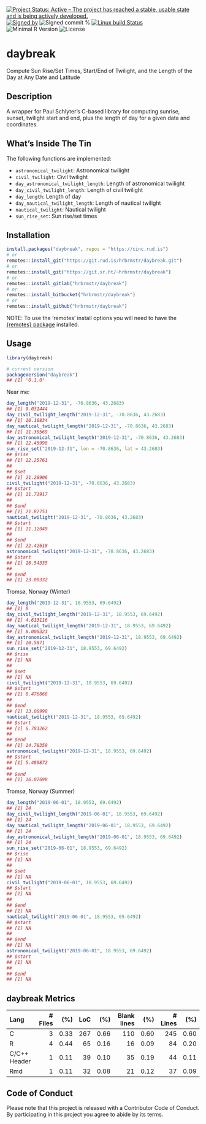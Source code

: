 
[![Project Status: Active – The project has reached a stable, usable
state and is being actively
developed.](https://www.repostatus.org/badges/latest/active.svg)](https://www.repostatus.org/#active)
[![Signed
by](https://img.shields.io/badge/Keybase-Verified-brightgreen.svg)](https://keybase.io/hrbrmstr)
![Signed commit
%](https://img.shields.io/badge/Signed_Commits-100%25-lightgrey.svg)
[![Linux build
Status](https://travis-ci.org/hrbrmstr/daybreak.svg?branch=master)](https://travis-ci.org/hrbrmstr/daybreak)  
![Minimal R
Version](https://img.shields.io/badge/R%3E%3D-3.2.0-blue.svg)
![License](https://img.shields.io/badge/License-MIT-blue.svg)

# daybreak

Compute Sun Rise/Set Times, Start/End of Twilight, and the Length of the
Day at Any Date and Latitude

## Description

A wrapper for Paul Schlyter’s C-based library for computing sunrise,
sunset, twilight start and end, plus the length of day for a given data
and coordinates.

## What’s Inside The Tin

The following functions are implemented:

  - `astronomical_twilight`: Astronomical twilight
  - `civil_twilight`: Civil twilight
  - `day_astronomical_twilight_length`: Length of astronomical twilight
  - `day_civil_twilight_length`: Length of civil twilight
  - `day_length`: Length of day
  - `day_nautical_twilight_length`: Length of nautical twilight
  - `nautical_twilight`: Nautical twilight
  - `sun_rise_set`: Sun rise/set times

## Installation

``` r
install.packages("daybreak", repos = "https://cinc.rud.is")
# or
remotes::install_git("https://git.rud.is/hrbrmstr/daybreak.git")
# or
remotes::install_git("https://git.sr.ht/~hrbrmstr/daybreak")
# or
remotes::install_gitlab("hrbrmstr/daybreak")
# or
remotes::install_bitbucket("hrbrmstr/daybreak")
# or
remotes::install_github("hrbrmstr/daybreak")
```

NOTE: To use the ‘remotes’ install options you will need to have the
[{remotes} package](https://github.com/r-lib/remotes) installed.

## Usage

``` r
library(daybreak)

# current version
packageVersion("daybreak")
## [1] '0.1.0'
```

Near me:

``` r
day_length("2019-12-31", -70.8636, 43.2683)
## [1] 9.031444
day_civil_twilight_length("2019-12-31", -70.8636, 43.2683)
## [1] 10.10834
day_nautical_twilight_length("2019-12-31", -70.8636, 43.2683)
## [1] 11.30569
day_astronomical_twilight_length("2019-12-31", -70.8636, 43.2683)
## [1] 12.45998
sun_rise_set("2019-12-31", lon = -70.8636, lat = 43.2683)
## $rise
## [1] 12.25761
## 
## $set
## [1] 21.28906
civil_twilight("2019-12-31", -70.8636, 43.2683)
## $start
## [1] 11.71917
## 
## $end
## [1] 21.82751
nautical_twilight("2019-12-31", -70.8636, 43.2683)
## $start
## [1] 11.12049
## 
## $end
## [1] 22.42618
astronomical_twilight("2019-12-31", -70.8636, 43.2683)
## $start
## [1] 10.54335
## 
## $end
## [1] 23.00332
```

Tromsø, Norway (Winter)

``` r
day_length("2019-12-31", 18.9553, 69.6492)
## [1] 0
day_civil_twilight_length("2019-12-31", 18.9553, 69.6492)
## [1] 4.613116
day_nautical_twilight_length("2019-12-31", 18.9553, 69.6492)
## [1] 8.000323
day_astronomical_twilight_length("2019-12-31", 18.9553, 69.6492)
## [1] 10.5871
sun_rise_set("2019-12-31", 18.9553, 69.6492)
## $rise
## [1] NA
## 
## $set
## [1] NA
civil_twilight("2019-12-31", 18.9553, 69.6492)
## $start
## [1] 8.476866
## 
## $end
## [1] 13.08998
nautical_twilight("2019-12-31", 18.9553, 69.6492)
## $start
## [1] 6.783262
## 
## $end
## [1] 14.78359
astronomical_twilight("2019-12-31", 18.9553, 69.6492)
## $start
## [1] 5.489872
## 
## $end
## [1] 16.07698
```

Tromsø, Norway (Summer)

``` r
day_length("2019-06-01", 18.9553, 69.6492)
## [1] 24
day_civil_twilight_length("2019-06-01", 18.9553, 69.6492)
## [1] 24
day_nautical_twilight_length("2019-06-01", 18.9553, 69.6492)
## [1] 24
day_astronomical_twilight_length("2019-06-01", 18.9553, 69.6492)
## [1] 24
sun_rise_set("2019-06-01", 18.9553, 69.6492)
## $rise
## [1] NA
## 
## $set
## [1] NA
civil_twilight("2019-06-01", 18.9553, 69.6492)
## $start
## [1] NA
## 
## $end
## [1] NA
nautical_twilight("2019-06-01", 18.9553, 69.6492)
## $start
## [1] NA
## 
## $end
## [1] NA
astronomical_twilight("2019-06-01", 18.9553, 69.6492)
## $start
## [1] NA
## 
## $end
## [1] NA
```

## daybreak Metrics

| Lang         | \# Files |  (%) | LoC |  (%) | Blank lines |  (%) | \# Lines |  (%) |
| :----------- | -------: | ---: | --: | ---: | ----------: | ---: | -------: | ---: |
| C            |        3 | 0.33 | 267 | 0.66 |         110 | 0.60 |      245 | 0.60 |
| R            |        4 | 0.44 |  65 | 0.16 |          16 | 0.09 |       84 | 0.20 |
| C/C++ Header |        1 | 0.11 |  39 | 0.10 |          35 | 0.19 |       44 | 0.11 |
| Rmd          |        1 | 0.11 |  32 | 0.08 |          21 | 0.12 |       37 | 0.09 |

## Code of Conduct

Please note that this project is released with a Contributor Code of
Conduct. By participating in this project you agree to abide by its
terms.
